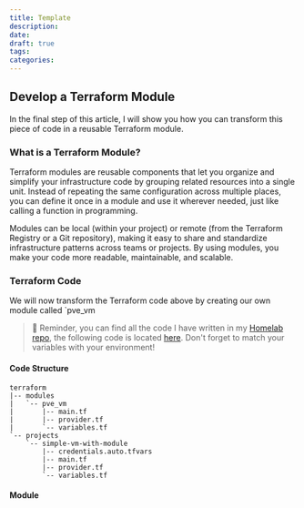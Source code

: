 ```yaml
---
title: Template
description: 
date: 
draft: true
tags: 
categories:
---
```

## Develop a Terraform Module

In the final step of this article, I will show you how you can transform this piece of code in a reusable Terraform module.

### What is a Terraform Module?

Terraform modules are reusable components that let you organize and simplify your infrastructure code by grouping related resources into a single unit. Instead of repeating the same configuration across multiple places, you can define it once in a module and use it wherever needed, just like calling a function in programming.

Modules can be local (within your project) or remote (from the Terraform Registry or a Git repository), making it easy to share and standardize infrastructure patterns across teams or projects. By using modules, you make your code more readable, maintainable, and scalable.

### Terraform Code

We will now transform the Terraform code above by creating our own module called `pve_vm

> 📌 Reminder, you can find all the code I have written in my [Homelab repo](https://git.vezpi.me/Vezpi/Homelab/), the following code is located [here](https://git.vezpi.me/Vezpi/Homelab/src/commit/22f64034175a6a4642a2c7b6656688f16ece5ba1/terraform/projects/simple-vm). Don't forget to match your variables with your environment!
#### Code Structure

```plaintext
terraform
|-- modules
|   `-- pve_vm
|       |-- main.tf
|       |-- provider.tf
|       `-- variables.tf
`-- projects
    `-- simple-vm-with-module
        |-- credentials.auto.tfvars
        |-- main.tf
        |-- provider.tf
        `-- variables.tf
```

#### Module

